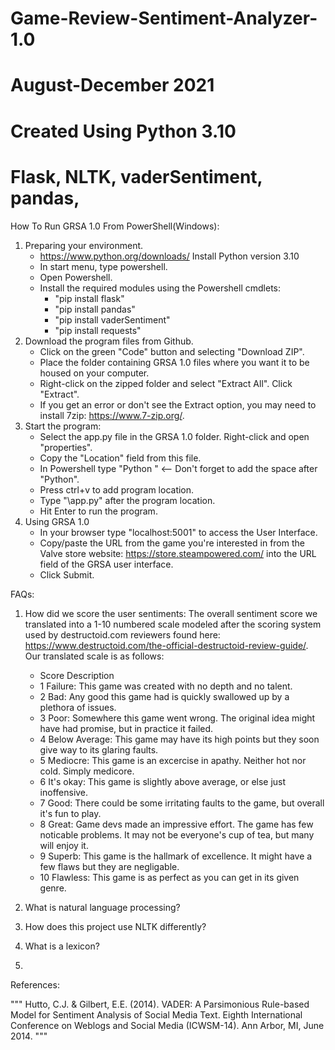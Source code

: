 # Game-Review-Sentiment-Analyzer-1.0
# August-December 2021 
# Created Using Python 3.10
# Flask, NLTK, vaderSentiment, pandas, 


How To Run GRSA 1.0 From PowerShell(Windows):

1. Preparing your environment.
   - https://www.python.org/downloads/ Install Python version 3.10
   - In start menu, type powershell.
   - Open Powershell.
   - Install the required modules using the Powershell cmdlets:
     - "pip install flask"
     - "pip install pandas"
     - "pip install vaderSentiment"
     - "pip install requests"
2. Download the program files from Github. 
   - Click on the green "Code" button and selecting "Download ZIP". 
   - Place the folder containing GRSA 1.0 files where you want it to be housed on your computer.
   - Right-click on the zipped folder and select "Extract All". Click "Extract".
   - If you get an error or don't see the Extract option, you may need to install 7zip: https://www.7-zip.org/.
3. Start the program:
   - Select the app.py file in the GRSA 1.0 folder. Right-click and open "properties".
   - Copy the "Location" field from this file.
   - In Powershell type "Python " <-- Don't forget to add the space after "Python". 
   - Press ctrl+v to add program location.
   - Type "\app.py" after the program location.
   - Hit Enter to run the program.
4. Using GRSA 1.0 
   - In your browser type "localhost:5001" to access the User Interface.
   - Copy/paste the URL from the game you're interested in from the Valve store website: https://store.steampowered.com/ into the URL field of the GRSA user interface.
   - Click Submit.



FAQs:

1. How did we score the user sentiments: 
The overall sentiment score we translated into a 1-10 numbered scale modeled after the scoring system used by destructoid.com 
reviewers found here: https://www.destructoid.com/the-official-destructoid-review-guide/. Our translated scale is as follows:

   - Score				Description
   - 1 Failure: 		This game was created with no depth and no talent.
   - 2 Bad: 			Any good this game had is quickly swallowed up by a plethora of issues.
   - 3 Poor: 			Somewhere this game went wrong. The original idea might have had promise, but in practice it failed.
   - 4 Below Average: 	This game may have its high points but they soon give way to its glaring faults.
   - 5 Mediocre: 		This game is an excercise in apathy. Neither hot nor cold. Simply medicore.
   - 6 It's okay: 		This game is slightly above average, or else just inoffensive.
   - 7 Good: 			There could be some irritating faults to the game, but overall it's fun to play.
   - 8 Great: 			Game devs made an impressive effort. The game has few noticable problems. It may not be everyone's cup of tea, but many will enjoy it.
   - 9 Superb: 			This game is the hallmark of excellence. It might have a few flaws but they are negligable.
   - 10 Flawless: 		This game is as perfect as you can get in its given genre.

2. What is natural language processing?

3. How does this project use NLTK differently?

4. What is a lexicon?

5. 


References:

"""
Hutto, C.J. & Gilbert, E.E. (2014). VADER: A Parsimonious Rule-based Model for
Sentiment Analysis of Social Media Text. Eighth International Conference on
Weblogs and Social Media (ICWSM-14). Ann Arbor, MI, June 2014.
"""